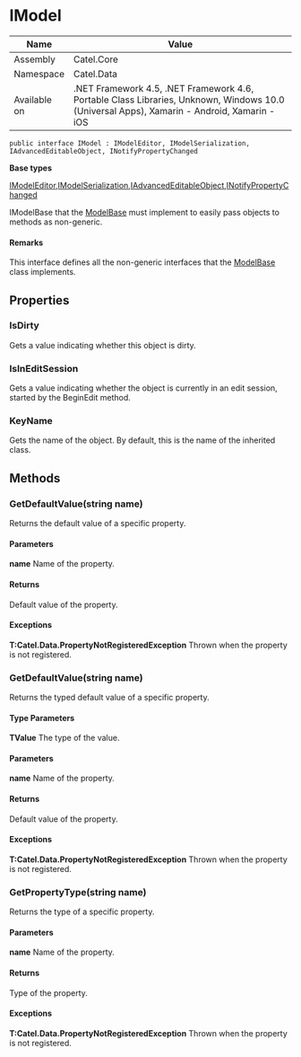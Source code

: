 

# IModel

Name|Value
---|---
Assembly|Catel.Core
Namespace|Catel.Data
Available on|.NET Framework 4.5, .NET Framework 4.6, Portable Class Libraries, Unknown, Windows 10.0 (Universal Apps), Xamarin - Android, Xamarin - iOS

```
public interface IModel : IModelEditor, IModelSerialization, IAdvancedEditableObject, INotifyPropertyChanged
```

**Base types**

[IModelEditor](/Catel.Core\Catel\Data\IModelEditor.md),[IModelSerialization](/Catel.Core\Catel\Data\IModelSerialization.md),[IAdvancedEditableObject](/Catel.Core\System\ComponentModel\IAdvancedEditableObject.md),[INotifyPropertyChanged]()


IModelBase that the [ModelBase](#) must implement to easily pass objects to methods as non-generic.

#### Remarks

This interface defines all the non-generic interfaces that the [ModelBase](#) class implements.



## Properties

### IsDirty

Gets a value indicating whether this object is dirty.



### IsInEditSession

Gets a value indicating whether the object is currently in an edit session, started by the BeginEdit method.



### KeyName

Gets the name of the object. By default, this is the name of the inherited class.



## Methods

### GetDefaultValue(string name)

Returns the default value of a specific property.

#### Parameters

**name**
Name of the property.

#### Returns

Default value of the property.

#### Exceptions

**T:Catel.Data.PropertyNotRegisteredException**
Thrown when the property is not registered.



### GetDefaultValue<TValue>(string name)

Returns the typed default value of a specific property.

#### Type Parameters

**TValue**
The type of the value.

#### Parameters

**name**
Name of the property.

#### Returns

Default value of the property.

#### Exceptions

**T:Catel.Data.PropertyNotRegisteredException**
Thrown when the property is not registered.



### GetPropertyType(string name)

Returns the type of a specific property.

#### Parameters

**name**
Name of the property.

#### Returns

Type of the property.

#### Exceptions

**T:Catel.Data.PropertyNotRegisteredException**
Thrown when the property is not registered.



